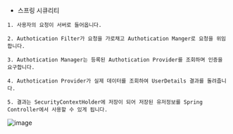 * 스프링 시큐리티
```
1. 사용자의 요청이 서버로 들어옵니다.

2. Authotication Filter가 요청을 가로채고 Authotication Manger로 요청을 위임합니다.

3. Authotication Manager는 등록된 Authotication Provider를 조회하며 인증을 요구합니다. 

4. Authotication Provider가 실제 데이터를 조회하여 UserDetails 결과를 돌려줍니다.

5. 결과는 SecurityContextHolder에 저장이 되어 저장된 유저정보를 Spring Controller에서 사용할 수 있게 됩니다.
```
![image](https://github.com/user-attachments/assets/855384ae-3578-4fe3-9f3b-25766d144cfc)
